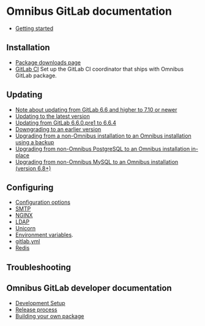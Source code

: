 # Omnibus GitLab documentation

- [Getting started]()

## Installation

- [Package downloads page](https://about.gitlab.com/downloads/)
- [GitLab CI](gitlab-ci/README.md) Set up the GitLab CI coordinator that ships with Omnibus GitLab package.

## Updating

- [Note about updating from GitLab 6.6 and higher to 7.10 or newer](update.md#updating-from-gitlab-66-and-higher-to-710-or-newer)
- [Updating to the latest version](update.md#updating-from-gitlab-66-and-higher-to-the-latest-version)
- [Updating from GitLab 6.6.0.pre1 to 6.6.4](update.md#updating-from-gitlab-660pre1-to-664)
- [Downgrading to an earlier version](update.md#reverting-to-gitlab-66x-or-later)
- [Upgrading from a non-Omnibus installation to an Omnibus installation using a backup](update.md#upgrading-from-non-omnibus-postgresql-to-an-omnibus-installation-in-place)
- [Upgrading from non-Omnibus PostgreSQL to an Omnibus installation in-place](update.md#upgrading-from-non-omnibus-postgresql-to-an-omnibus-installation-in-place)
- [Upgrading from non-Omnibus MySQL to an Omnibus installation (version 6.8+)](update.md#upgrading-from-non-omnibus-mysql-to-an-omnibus-installation-version-68)

## Configuring

- [Configuration options](https://gitlab.com/gitlab-org/omnibus-gitlab/blob/master/files/gitlab-config-template/gitlab.rb.template)
- [SMTP](settings/smtp.md)
- [NGINX](settings/nginx.md)
- [LDAP](settings/ldap.md)
- [Unicorn](settings/unicorn.md)
- [Environment variables](settings/environment-variables.md).
- [gitlab.yml](settings/gitlab.yml.md)
- [Redis](settings/redis.md)

## Troubleshooting


## Omnibus GitLab developer documentation

- [Development Setup](development.md)
- [Release process](release.md)
- [Building your own package](build.md)
